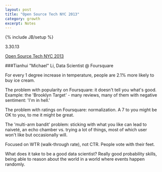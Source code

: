 ```yaml
---
layout: post
title: "Open Source Tech NYC 2013"
category: growth
excerpt: Notes
---
```

{% include JB/setup %}

3.30.13

[Open Source Tech NYC 2013](http://www.opentech2013.org/)

###Tianhui "Michael" Li, Data Scientist @ Foursquare

For every 1 degree increase in temperature, people are 2.1% more likely to buy ice cream. 

The problem with popularity on Foursquare: it doesn't tell you what's good. Example: the 'Brooklyn Target' - many reviews, many of them with negative sentiment: 'I'm in hell.'

The problem with ratings on Foursquare: normalization. A 7 to you might be OK to you, to me it might be great. 

The 'multi-arm bandit' problem: sticking with what you like can lead to naiveté, an echo chamber vs. trying a lot of things, most of which user won't like but occasionally will. 

Focused on WTR (walk-through rate), not CTR. People vote with their feet. 

What does it take to be a good data scientist? Really good probability skills, being able to reason about the world in a world where events happen randomly.
